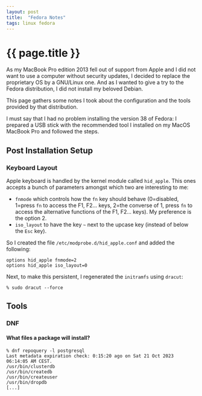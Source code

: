 ```yaml
---
layout: post
title:  "Fedora Notes"
tags: linux fedora
---
```


# {{ page.title }}

As my MacBook Pro edition 2013 fell out of support from Apple and I did not
want to use a computer without security updates, I decided to replace the
proprietary OS by a GNU/Linux one. And as I wanted to give a try to the Fedora
distribution, I did not install my beloved Debian.

This page gathers some notes I took about the configuration and the tools
provided by that distribution.

I must say that I had no problem installing the version 38 of Fedora: I
prepared a USB stick with the recommended tool I installed on my MacOS
MacBook Pro and followed the steps.

## Post Installation Setup

### Keyboard Layout

Apple keyboard is handled by the kernel module called `hid_apple`. This ones
accepts a bunch of parameters amongst which two are interesting to me:
* `fnmode` which controls how the `fn` key should behave (0=disabled, 1=press
  `fn` to access the F1, F2... keys, 2=the converse of 1, press `fn` to
  access the alternative functions of the F1, F2... keys). My preference is the
  option 2.
* `iso_layout` to have the key `~` next to the upcase key (instead of below the
  `Esc` key).

So I created the file `/etc/modprobe.d/hid_apple.conf` and added the following:

```
options hid_apple fnmode=2
options hid_apple iso_layout=0
```

Next, to make this persistent, I regenerated the `initramfs` using `dracut`:

```
% sudo dracut --force
```

## Tools

### DNF

#### What files a package will install?

```
% dnf repoquery -l postgresql
Last metadata expiration check: 0:15:20 ago on Sat 21 Oct 2023 06:14:05 AM CEST.
/usr/bin/clusterdb
/usr/bin/createdb
/usr/bin/createuser
/usr/bin/dropdb
[...]
```
